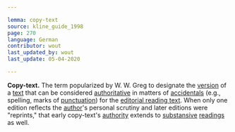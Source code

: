 ```yaml
---

lemma: copy-text
source: kline_guide_1998
page: 270
language: German
contributor: wout
last_updated_by: wout
last_update: 05-04-2020

---
```


**Copy-text.** The term popularized by W. W. Greg to designate the [version](version.html) of a [text](text.html) that can be considered [authoritative](authoritative.html) in matters of [accidentals](accidental.html) (e.g., spelling, marks of [punctuation](punctuation.html)) for the [editorial reading text](textEdited.html). When only one edition reflects the [author](author.html)'s personal scrutiny and later editions were "reprints," that early copy-text's [authority](authority.html) extends to [substansive](substantive.html) [readings](reading.html) as well.
